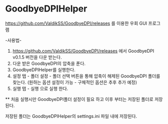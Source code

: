 # GoodbyeDPIHelper
https://github.com/ValdikSS/GoodbyeDPI/releases 를 이용한 우회 GUI 프로그램

-사용법-

1. https://github.com/ValdikSS/GoodbyeDPI/releases 에서 
   GoodbyeDPI v0.1.5 버전을 다운 받는다.
2. 다운 받은 GoodbyeDPI의 압축을 푼다.
3. GoodbyeDPIHelper를 실행한다.
4. 설정 탭 - 폴더 설정 - 폴더 선택 버튼을 통해 압축이 해제된 
   GoodbyeDPI 폴더를 찾는다.
   (원하는 옵션 설정이 가능 - 구체적인 옵션은 추후 추가 예정)
5. 실행 탭 - 실행 으로 실행 한다. 

** 처음 실행시만 GoodbyeDPI폴더 설정이 필요 하고 이후 부터는 저장된 폴더로 저장된다.

   저장된 폴더는 GoodbyeDPIHelper의 settings.ini 파일 내에 저장된다.
# 
